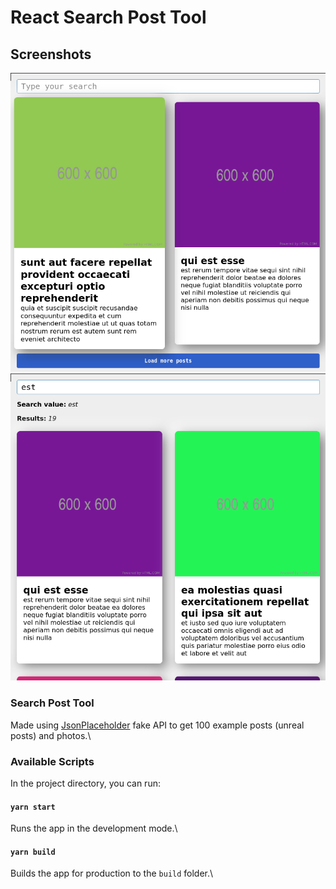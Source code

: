 # React Search Post Tool

## Screenshots
![First look](screenshots/01.png)  ![Searching](screenshots/02.png)

### Search Post Tool

Made using [JsonPlaceholder](https://jsonplaceholder.typicode.com) fake API to get 100 example posts (unreal posts) and photos.\

### Available Scripts

In the project directory, you can run:

#### `yarn start`

Runs the app in the development mode.\

#### `yarn build`

Builds the app for production to the `build` folder.\
